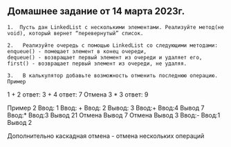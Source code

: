 ## Домашнее задание от 14 марта 2023г.

    1.  Пусть дан LinkedList с несколькими элементами. Реализуйте метод(не void), который вернет “перевернутый” список.

    2.   Реализуйте очередь с помощью LinkedList со следующими методами:
    enqueue() - помещает элемент в конец очереди,
    dequeue() - возвращает первый элемент из очереди и удаляет его,
    first() - возвращает первый элемент из очереди, не удаляя.

    3.   В калькулятор добавьте возможность отменить последнюю операцию.
    Пример
1
+
2
ответ:
3
+
4
ответ:
7
Отмена
3
*
3
ответ:
9

Пример 2
Ввод: 1
Ввод: +
Ввод: 2
Вывод: 3
Ввод:+
Ввод:4
Вывод 7
Ввод:*
Ввод:3
Вывод 21
Отмена
Вывод 7
Отмена
Вывод 3
Ввод:-
Ввод:1
Вывод 2

Дополнительно каскадная отмена - отмена нескольких операций
